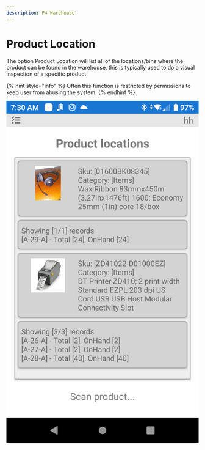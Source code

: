 ```yaml
---
description: P4 Warehouse
---
```


# Product Location

The option Product Location will list all of the locations/bins where the product can be found in the warehouse, this is typically used to do a visual inspection of a specific product.

{% hint style="info" %}
Often this function is restricted by permissions to keep user from abusing the system.
{% endhint %}



![P4 Warehouse Product Locations](<../../.gitbook/assets/image (282).png>)

